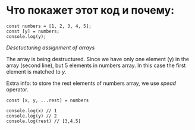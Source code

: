 # Что покажет этот код и почему:

```
const numbers = [1, 2, 3, 4, 5];
const [y] = numbers;
console.log(y);
```

_Desctucturing assignment of arrays_

The array is being destructured. Since we have only one element (y) in the array (second line), but  5 elements in numbers array. In this case the first element is matched to _y_.

Extra info: to store the rest elements of numbers array, we use _spead_ operator. 

```
const [x, y, ...rest] = numbers

console.log(x) // 1
console.log(y) // 2
console.log(rest) // [3,4,5]
```